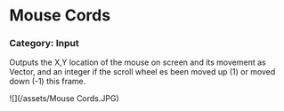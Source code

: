# Mouse Cords

### Category: Input

Outputs the X,Y location of the mouse on screen and its movement as Vector, and an integer if the scroll wheel es been moved up \(1\) or moved down \(-1\) this frame.

![](/assets/Mouse Cords.JPG)



